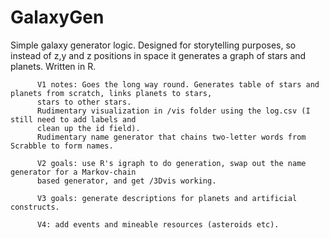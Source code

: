 # GalaxyGen

Simple galaxy generator logic. Designed for storytelling purposes, so instead of z,y and z positions in space it generates a graph of stars and planets. Written in R.

          V1 notes: Goes the long way round. Generates table of stars and planets from scratch, links planets to stars, 
          stars to other stars.
          Rudimentary visualization in /vis folder using the log.csv (I still need to add labels and 
          clean up the id field).
          Rudimentary name generator that chains two-letter words from Scrabble to form names.
          
          V2 goals: use R's igraph to do generation, swap out the name generator for a Markov-chain 
          based generator, and get /3Dvis working.
          
          V3 goals: generate descriptions for planets and artificial constructs.
          
          V4: add events and mineable resources (asteroids etc). 
